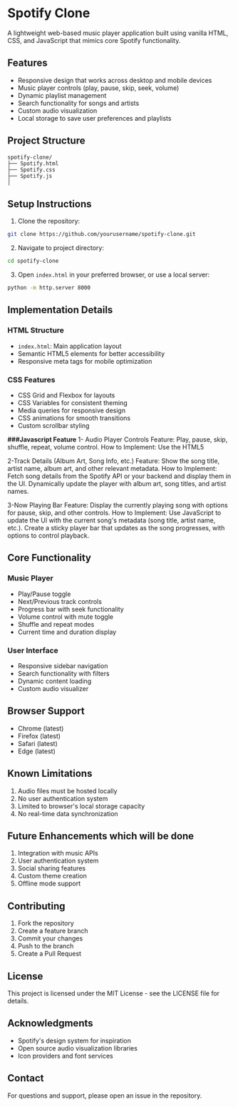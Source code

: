 # Spotify Clone

A lightweight web-based music player application built using vanilla HTML, CSS, and JavaScript that mimics core Spotify functionality.

## Features

- Responsive design that works across desktop and mobile devices
- Music player controls (play, pause, skip, seek, volume)
- Dynamic playlist management
- Search functionality for songs and artists
- Custom audio visualization
- Local storage to save user preferences and playlists

## Project Structure

```
spotify-clone/
├── Spotify.html
├── Spotify.css
├── Spotify.js
│
```

## Setup Instructions

1. Clone the repository:
```bash
git clone https://github.com/yourusername/spotify-clone.git
```

2. Navigate to project directory:
```bash
cd spotify-clone
```

3. Open `index.html` in your preferred browser, or use a local server:
```bash
python -m http.server 8000
```

## Implementation Details

### HTML Structure
- `index.html`: Main application layout
- Semantic HTML5 elements for better accessibility
- Responsive meta tags for mobile optimization

### CSS Features
- CSS Grid and Flexbox for layouts
- CSS Variables for consistent theming
- Media queries for responsive design
- CSS animations for smooth transitions
- Custom scrollbar styling
  
**###Javascript Feature**
1- Audio Player Controls
Feature: Play, pause, skip, shuffle, repeat, volume control.
How to Implement:
Use the HTML5 <audio> element for basic audio controls.
Use JavaScript to handle events like play(), pause(), skip(), and adjust volume.
For a more advanced player, integrate the Spotify Web Playback SDK for handling real Spotify streams.

2-Track Details (Album Art, Song Info, etc.)
Feature: Show the song title, artist name, album art, and other relevant metadata.
How to Implement:
Fetch song details from the Spotify API or your backend and display them in the UI.
Dynamically update the player with album art, song titles, and artist names.

3-Now Playing Bar
Feature: Display the currently playing song with options for pause, skip, and other controls.
How to Implement:
Use JavaScript to update the UI with the current song's metadata (song title, artist name, etc.).
Create a sticky player bar that updates as the song progresses, with options to control playback.



## Core Functionality

### Music Player
- Play/Pause toggle
- Next/Previous track controls
- Progress bar with seek functionality
- Volume control with mute toggle
- Shuffle and repeat modes
- Current time and duration display


### User Interface
- Responsive sidebar navigation
- Search functionality with filters
- Dynamic content loading
- Custom audio visualizer

## Browser Support

- Chrome (latest)
- Firefox (latest)
- Safari (latest)
- Edge (latest)

## Known Limitations

1. Audio files must be hosted locally
2. No user authentication system
3. Limited to browser's local storage capacity
4. No real-time data synchronization

## Future Enhancements which will be done

1. Integration with music APIs
2. User authentication system
3. Social sharing features
4. Custom theme creation
5. Offline mode support

## Contributing

1. Fork the repository
2. Create a feature branch
3. Commit your changes
4. Push to the branch
5. Create a Pull Request

## License

This project is licensed under the MIT License - see the LICENSE file for details.

## Acknowledgments

- Spotify's design system for inspiration
- Open source audio visualization libraries
- Icon providers and font services

## Contact

For questions and support, please open an issue in the repository.
